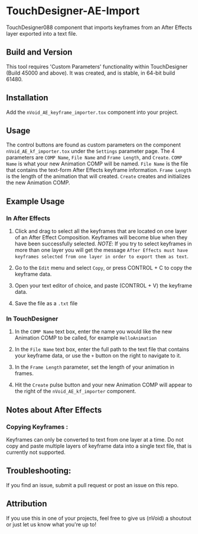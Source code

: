 # TouchDesigner-AE-Import
TouchDesigner088 component that imports keyframes from an After Effects layer exported into a text file.

## Build and Version
This tool requires 'Custom Parameters' functionality within TouchDesigner (Build 45000 and above). It was created, and is stable, in 64-bit build 61480.

## Installation
Add the ```nVoid_AE_keyframe_importer.tox``` component into your project.

## Usage
The control buttons are found as custom parameters on the component ```nVoid_AE_kf_importer.tox``` under the ```Settings``` parameter page. The 4 parameters are ```COMP Name```, ```File Name``` and ```Frame Length```, and ```Create```. ```COMP Name``` is what your new Animation COMP will be named. ```File Name``` is the file that contains the text-form After Effects keyframe information. ```Frame Length``` is the length of the animation that will created. ```Create``` creates and initializes the new Animation COMP.

## Example Usage

### In After Effects
1) Click and drag to select all the keyframes that are located on one layer of an After Effect Composition. Keyframes will become blue when they have been successfully selected. *NOTE*: If you try to select keyframes in more than one layer you will get the message ```After Effects must have keyframes selected from one layer in order to export them as text```. 

2) Go to the ```Edit``` menu and select ```Copy```, or press CONTROL + C to copy the keyframe data. 

3) Open your text editor of choice, and paste (CONTROL + V) the keyframe data.

4) Save the file as a ```.txt``` file

### In TouchDesigner
1) In the ```COMP Name``` text box, enter the name you would like the new Animation COMP to be called, for example ```HelloAnimation```

2) In the ```File Name``` text box, enter the full path to the text file that contains your keyframe data, or use the ```+``` button on the right to navigate to it.

3) In the ```Frame Length``` parameter, set the length of your animation in frames.

4) Hit the ```Create``` pulse button and your new Animation COMP will appear to the right of the ```nVoid_AE_kf_importer``` component.

## Notes about After Effects
### Copying Keyframes :
Keyframes can only be converted to text from one layer at a time. Do not copy and paste multiple layers of keyframe data into a single text file, that is currently not supported.

## Troubleshooting:
If you find an issue, submit a pull request or post an issue on this repo. 

## Attribution
If you use this in one of your projects, feel free to give us (nVoid) a shoutout or just let us know what you're up to! 
